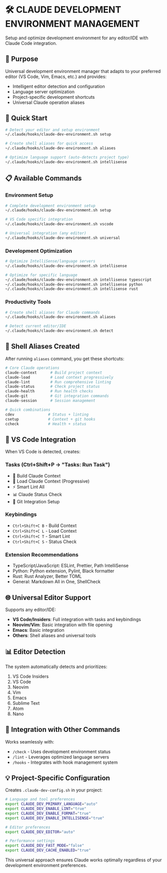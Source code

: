 # 🛠️ CLAUDE DEVELOPMENT ENVIRONMENT MANAGEMENT

Setup and optimize development environment for any editor/IDE with Claude Code integration.

## 🎯 Purpose

Universal development environment manager that adapts to your preferred editor (VS Code, Vim, Emacs, etc.) and provides:
- Intelligent editor detection and configuration
- Language server optimization
- Project-specific development shortcuts
- Universal Claude operation aliases

## 🚀 Quick Start

```bash
# Detect your editor and setup environment
~/.claude/hooks/claude-dev-environment.sh setup

# Create shell aliases for quick access
~/.claude/hooks/claude-dev-environment.sh aliases

# Optimize language support (auto-detects project type)
~/.claude/hooks/claude-dev-environment.sh intellisense
```

## 📋 Available Commands

### Environment Setup
```bash
# Complete development environment setup
~/.claude/hooks/claude-dev-environment.sh setup

# VS Code specific integration
~/.claude/hooks/claude-dev-environment.sh vscode

# Universal integration (any editor)
~/.claude/hooks/claude-dev-environment.sh universal
```

### Development Optimization
```bash
# Optimize IntelliSense/language servers
~/.claude/hooks/claude-dev-environment.sh intellisense

# Optimize for specific language
~/.claude/hooks/claude-dev-environment.sh intellisense typescript
~/.claude/hooks/claude-dev-environment.sh intellisense python
~/.claude/hooks/claude-dev-environment.sh intellisense rust
```

### Productivity Tools
```bash
# Create shell aliases for Claude commands
~/.claude/hooks/claude-dev-environment.sh aliases

# Detect current editor/IDE
~/.claude/hooks/claude-dev-environment.sh detect
```

## 🎹 Shell Aliases Created

After running `aliases` command, you get these shortcuts:

```bash
# Core Claude operations
claude-context      # Build project context
claude-load         # Load context progressively
claude-lint         # Run comprehensive linting
claude-status       # Check project status
claude-health       # Run health checks
claude-git          # Git integration commands
claude-session      # Session management

# Quick combinations
cdev               # Status + linting
csetup             # Context + git hooks
ccheck             # Health + status
```

## 🔧 VS Code Integration

When VS Code is detected, creates:

### Tasks (Ctrl+Shift+P → "Tasks: Run Task")
- 🤖 Build Claude Context
- 🧠 Load Claude Context (Progressive)
- ⚡ Smart Lint All
- 📊 Claude Status Check
- 🔄 Git Integration Setup

### Keybindings
- `Ctrl+Shift+C B` - Build Context
- `Ctrl+Shift+C L` - Load Context
- `Ctrl+Shift+C T` - Smart Lint
- `Ctrl+Shift+C S` - Status Check

### Extension Recommendations
- TypeScript/JavaScript: ESLint, Prettier, Path IntelliSense
- Python: Python extension, Pylint, Black formatter
- Rust: Rust Analyzer, Better TOML
- General: Markdown All in One, ShellCheck

## 🌐 Universal Editor Support

Supports any editor/IDE:
- **VS Code/Insiders**: Full integration with tasks and keybindings
- **Neovim/Vim**: Basic integration with file opening
- **Emacs**: Basic integration
- **Others**: Shell aliases and universal tools

## 📊 Editor Detection

The system automatically detects and prioritizes:
1. VS Code Insiders
2. VS Code
3. Neovim
4. Vim
5. Emacs
6. Sublime Text
7. Atom
8. Nano

## 🔗 Integration with Other Commands

Works seamlessly with:
- `/check` - Uses development environment status
- `/lint` - Leverages optimized language servers
- `/hooks` - Integrates with hook management system

## 💡 Project-Specific Configuration

Creates `.claude-dev-config.sh` in your project:

```bash
# Language and tool preferences
export CLAUDE_DEV_PRIMARY_LANGUAGE="auto"
export CLAUDE_DEV_ENABLE_LINT="true"
export CLAUDE_DEV_ENABLE_FORMAT="true"
export CLAUDE_DEV_ENABLE_INTELLISENSE="true"

# Editor preferences
export CLAUDE_DEV_EDITOR="auto"

# Performance settings
export CLAUDE_DEV_FAST_MODE="false"
export CLAUDE_DEV_CACHE_ENABLED="true"
```

This universal approach ensures Claude works optimally regardless of your development environment preferences.
